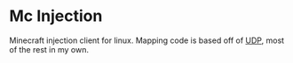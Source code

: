 # Mc Injection

Minecraft injection client for linux. Mapping code is based off of [UDP](https://github.com/UnknownDetectionParty/UDP-CPP),
most of the rest in my own.
